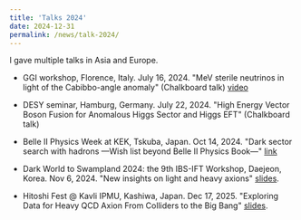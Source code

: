 ```yaml
---
title: 'Talks 2024'
date: 2024-12-31
permalink: /news/talk-2024/
---
```


I gave multiple talks in Asia and Europe. 

* GGI workshop, Florence, Italy. July 16, 2024. 
"MeV sterile neutrinos in light of the Cabibbo-angle anomaly" (Chalkboard talk) [video](https://www.youtube.com/watch?v=C_XoRlXZOtk&ab_channel=GalileoGalileiInstitute%28GGI%29)
* DESY seminar, Hamburg, Germany. July 22, 2024. 
"High Energy Vector Boson Fusion for Anomalous Higgs Sector and Higgs EFT" (Chalkboard talk) 
* Belle II Physics Week at KEK, Tskuba, Japan. Oct 14, 2024. 
"Dark sector search with hadrons
—Wish list beyond Belle II Physics Book—" [link](https://indico.belle2.org/event/12273/contributions/79663/attachments/30980/45836/tobioka_talk2024_Belle2week.pdf)

* Dark World to Swampland 2024: the 9th IBS-IFT Workshop, Daejeon, Korea. Nov 6, 2024. 
"New insights on light and heavy axions" [slides](/files/talk2024_IBS.pdf). 
* Hitoshi Fest @ Kavli IPMU, Kashiwa, Japan. Dec 17, 2025. 
"Exploring Data for Heavy QCD Axion From Colliders to the Big Bang" [slides](https://indico.ipmu.jp/event/455/contributions/8108/attachments/4967/6749/KohsakuTobioka_HitoshiFest.pdf). 



